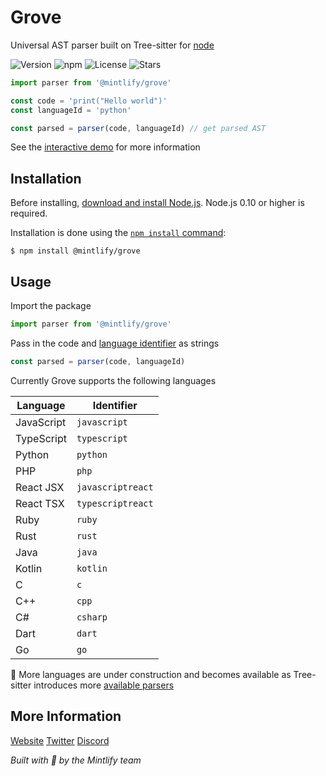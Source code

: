 # Grove

Universal AST parser built on Tree-sitter for [node](https://nodejs.org/en/)

![Version](https://img.shields.io/npm/v/@mintlify/grove) ![npm](https://img.shields.io/npm/dw/@mintlify/grove) ![License](https://img.shields.io/github/license/mintlify/grove) ![Stars](https://img.shields.io/github/stars/mintlify/grove?style=social)

```ts
import parser from '@mintlify/grove'

const code = 'print("Hello world")'
const languageId = 'python'

const parsed = parser(code, languageId) // get parsed AST
``` 

See the [interactive demo](https://grove.mintlify.com) for more information

## Installation

Before installing, [download and install Node.js](https://nodejs.org/en/download/).
Node.js 0.10 or higher is required.

Installation is done using the
[`npm install` command](https://docs.npmjs.com/getting-started/installing-npm-packages-locally):

```console
$ npm install @mintlify/grove
```

## Usage

Import the package

```ts
import parser from '@mintlify/grove'
```

Pass in the code and [language identifier](https://code.visualstudio.com/docs/languages/identifiers#_known-language-identifiers) as strings

```ts
const parsed = parser(code, languageId)
```

Currently Grove supports the following languages

| Language      | Identifier |
| ----------- | ----------- |
| JavaScript      | `javascript` |
| TypeScript   | `typescript` |
| Python | `python` |
| PHP | `php` |
| React JSX | `javascriptreact` |
| React TSX | `typescriptreact` |
| Ruby | `ruby` |
| Rust | `rust` |
| Java | `java` |
| Kotlin | `kotlin` |
| C | `c` |
| C++ | `cpp` |
| C# | `csharp` |
| Dart | `dart` |
| Go | `go` |

🚧 More languages are under construction and becomes available as Tree-sitter introduces more [available parsers](https://tree-sitter.github.io/tree-sitter/)

## More Information

[Website](https://mintlify.com/)
[Twitter](https://twitter.com/mintlify)
[Discord](https://discord.gg/6W7GuYuxra)

_Built with 💚 by the Mintlify team_